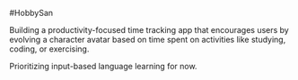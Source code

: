 #HobbySan

Building a productivity-focused time tracking app that encourages users by evolving a character avatar based on
time spent on activities like studying, coding, or exercising.

Prioritizing input-based language learning for now.
